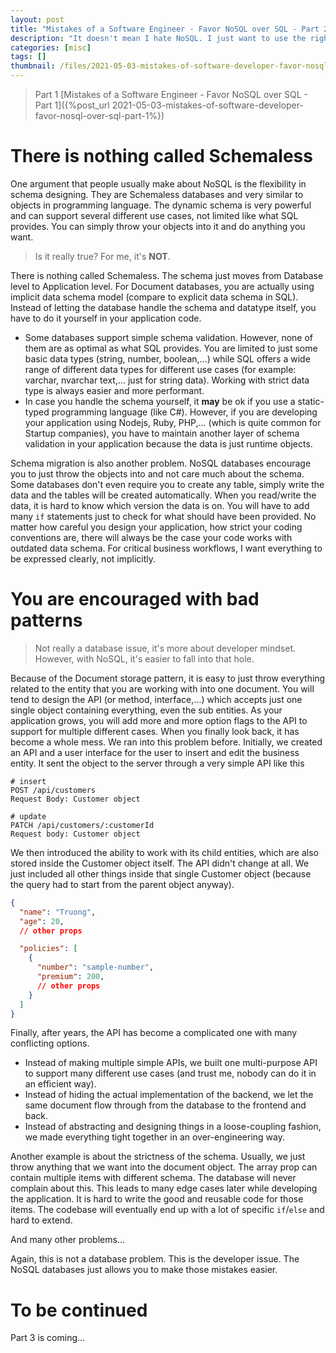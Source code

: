 ```yaml
---
layout: post
title: "Mistakes of a Software Engineer - Favor NoSQL over SQL - Part 2"
description: "It doesn't mean I hate NoSQL. I just want to use the right tool for the right job..."
categories: [misc]
tags: []
thumbnail: /files/2021-05-03-mistakes-of-software-developer-favor-nosql-over-sql-part-1/sql-nosql.png
---
```


> Part 1 [Mistakes of a Software Engineer - Favor NoSQL over SQL - Part 1]({%post_url 2021-05-03-mistakes-of-software-developer-favor-nosql-over-sql-part-1%})

# There is nothing called Schemaless

One argument that people usually make about NoSQL is the flexibility in schema designing. They
are Schemaless databases and very similar to objects in programming language. The dynamic schema is very
powerful and can support several different use cases, not limited like what SQL provides. You can
simply throw your objects into it and do anything you want.

> Is it really true? For me, it's **NOT**.

There is nothing called Schemaless. The schema just moves from Database level to Application level.
For Document databases, you are actually using implicit data schema model (compare to explicit data
schema in SQL). Instead of letting the database handle the schema and datatype itself, you have to
do it yourself in your application code.
- Some databases support simple schema validation. However, none of them are as optimal as what 
  SQL provides. You are limited to just some basic data types (string, number, boolean,...) while 
  SQL offers a wide range of different data types for different use cases (for example: varchar, nvarchar 
  text,... just for string data). Working with strict data type is always easier and more performant.
- In case you handle the schema yourself, it **may** be ok if you use a static-typed programming language
  (like C#). However, if you are developing your application using Nodejs, Ruby, PHP,... (which is quite
  common for Startup companies), you have to maintain another layer of schema validation in your application
  because the data is just runtime objects.

Schema migration is also another problem. NoSQL databases encourage you to just throw the objects
into and not care much about the schema. Some databases don't even require you to create any table, simply
write the data and the tables will be created automatically.
When you read/write the data, it is hard to know which version the data is on. You will
have to add many `if` statements just to check for what should have been provided. No matter
how careful you design your application, how strict your coding conventions are, there will always be the
case your code works with outdated data schema. For critical business workflows, I want
everything to be expressed clearly, not implicitly.

<!-- more -->

# You are encouraged with bad patterns

> Not really a database issue, it's more about developer mindset. However, with NoSQL, it's easier
> to fall into that hole.

Because of the Document storage pattern, it is easy to just throw everything related to the entity
that you are working with into one document. You will tend to design the API (or method, interface,...)
which accepts just one single object containing everything, even the sub entities. As your
application grows, you will add more and more option flags to the API to support for multiple
different cases. When you finally look back, it has become a whole mess. We ran into this problem
before. Initially, we created an API and a user interface for the user to insert and edit the
business entity. It sent the object to the server through a very simple API like this

```
# insert
POST /api/customers
Request Body: Customer object

# update
PATCH /api/customers/:customerId
Request body: Customer object
```

We then introduced the ability to work with its child entities, which are also stored inside the
Customer object itself. The API didn't change at all. We just included all other things inside
that single Customer object (because the query had to start from the parent object anyway).

```json
{
  "name": "Truong",
  "age": 20,
  // other props

  "policies": [
    {
      "number": "sample-number",
      "premium": 200,
      // other props
    }
  ]
}
```

Finally, after years, the API has become a complicated one with many conflicting options.
-  Instead of making multiple simple APIs, we built one multi-purpose API to support many different
use cases (and trust me, nobody can do it in an efficient way).
- Instead of hiding the actual implementation of the backend, we let the same document flow through
from the database to the frontend and back.
- Instead of abstracting and designing things in a loose-coupling fashion, we made everything tight
together in an over-engineering way.

Another example is about the strictness of the schema. Usually, we just throw anything that we want
into the document object. The array prop can contain
multiple items with different schema. The database will never complain about this.
This leads to many edge cases later while developing the application. It is hard to write the
good and reusable code for those items. The codebase will eventually end up with a lot of specific
`if`/`else` and hard to extend.

And many other problems...

Again, this is not a database problem. This is the developer issue. The NoSQL databases just allows
you to make those mistakes easier.

# To be continued

Part 3 is coming...

